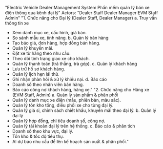 "Electric Vehicle Dealer Management System
Phần mềm quản lý bán xe điện thông qua kênh đại lý"
Actors:
"Dealer Staff
Dealer Manager
EVM Staff
Admin"
"1. Chức năng cho Đại lý (Dealer Staff, Dealer Manager)
a. Truy vấn thông tin xe
+ Xem danh mục xe, cấu hình, giá bán.
+ So sánh mẫu xe, tính năng.
b. Quản lý bán hàng
+ Tạo báo giá, đơn hàng, hợp đồng bán hàng.
+ Quản lý khuyến mãi.
+ Đặt xe từ hãng theo nhu cầu.
+ Theo dõi tình trạng giao xe cho khách.
+ Quản lý thanh toán (trả thẳng, trả góp).
c. Quản lý khách hàng
+ Lưu trữ hồ sơ khách hàng.
+ Quản lý lịch hẹn lái thử.
+ Ghi nhận phản hồi & xử lý khiếu nại.
d. Báo cáo
+ Doanh số theo nhân viên bán hàng.
+ Báo cáo công nợ khách hàng, hãng xe."
"2. Chức năng cho Hãng xe (EVM Staff, Admin)
a. Quản lý sản phẩm & phân phối
+ Quản lý danh mục xe điện (mẫu, phiên bản, màu sắc).
+ Quản lý tồn kho tổng, điều phối xe cho từng đại lý.
+ Quản lý giá sỉ, chính sách chiết khấu, khuyến mãi theo đại lý.
b. Quản lý đại lý
+ Quản lý hợp đồng, chỉ tiêu doanh số, công nợ.
+ Quản lý tài khoản đại lý trên hệ thống.
c. Báo cáo & phân tích
+ Doanh số theo khu vực, đại lý.
+ Tồn kho & tốc độ tiêu thụ.
+ AI dự báo nhu cầu để lên kế hoạch sản xuất & phân phối."
